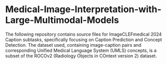 # Medical-Image-Interpretation-with-Large-Multimodal-Models
The following repository contains source files for ImageCLEFmedical 2024 Caption subtasks, specifically focusing on Caption Prediction and Concept Detection. The dataset used, containing image-caption pairs and corresponding Unified Medical Language System (UMLS) concepts, is a subset of the ROCOv2 (Radiology Objects in COntext version 2) dataset.
